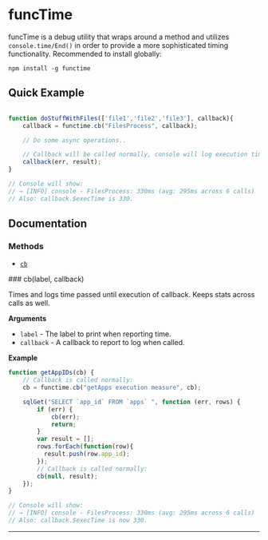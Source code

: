 # funcTime

funcTime is a debug utility that wraps around a method and utilizes `console.time/End()`
in order to provide a more sophisticated timing functionality.
Recommended to install globally:

    npm install -g functime

## Quick Example

```javascript

function doStuffWithFiles(['file1','file2','file3'], callback){
    callback = functime.cb("FilesProcess", callback);

    // Do some async operations..

    // Callback will be called normally, console will log execution time for doStuffWithFiles().
    callback(err, result);
}

// Console will show:
// → [INFO] console - FilesProcess: 330ms (avg: 295ms across 6 calls)
// Also: callback.$execTime is 330.

```


## Documentation

### Methods

* [`cb`](#cb)

<a name="cb" />
### cb(label, callback)

Times and logs time passed until execution of callback.
Keeps stats across calls as well.

__Arguments__

* `label` - The label to print when reporting time.
* `callback` - A callback to report to log when called.

__Example__


```js
function getAppIDs(cb) {
    // Callback is called normally:
    cb = functime.cb("getApps execution measure", cb);

    sqlGet("SELECT `app_id` FROM `apps` ", function (err, rows) {
        if (err) {
            cb(err);
            return;
        }
        var result = [];
        rows.forEach(function(row){
          result.push(row.app_id);
        });
        // Callback is called normally:
        cb(null, result);
    });
}

// Console will show:
// → [INFO] console - FilesProcess: 330ms (avg: 295ms across 6 calls)
// Also: callback.$execTime is now 330.

```

---------------------------------------